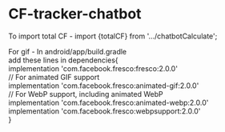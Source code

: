 # CF-tracker-chatbot

To import total CF - import {totalCF} from '.../chatbotCalculate'; <br />

For gif - In android/app/build.gradle <br />
add these lines in dependencies{ <br />
    implementation 'com.facebook.fresco:fresco:2.0.0' <br />
    // For animated GIF support <br />
    implementation 'com.facebook.fresco:animated-gif:2.0.0' <br />
    // For WebP support, including animated WebP <br />
    implementation 'com.facebook.fresco:animated-webp:2.0.0' <br />
    implementation 'com.facebook.fresco:webpsupport:2.0.0' <br />
 }
